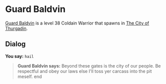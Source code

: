 # Guard Baldvin



[Guard Baldvin](/npc/115132) is a level 38 Coldain Warrior that spawns in [The City of Thurgadin](/zone/115).



## Dialog

**You say:** `hail`



>**Guard Baldvin says:** Beyond these gates is the city of our people. Be respectful and obey our laws else I'll toss yer carcass into the pit meself.
end
